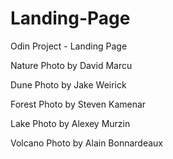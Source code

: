 # Landing-Page
Odin Project - Landing Page

Nature Photo by David Marcu

Dune Photo by Jake Weirick

Forest Photo by Steven Kamenar

Lake Photo by Alexey Murzin

Volcano Photo by Alain Bonnardeaux